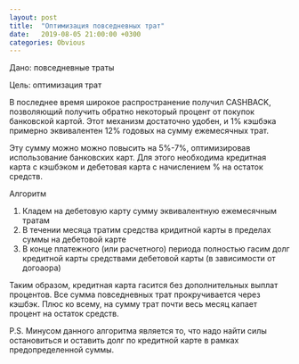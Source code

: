 ```yaml
---
layout: post
title:  "Оптимизация повседневных трат"
date:   2019-08-05 21:00:00 +0300
categories: Obvious
---
```



Дано: повседневные траты

Цель: оптимизация трат

В последнее время широкое распространение получил CASHBACK, позволяющий
получить обратно некоторый процент от покупок банковской картой.
Этот механизм достаточно удобен, и 1% кэшбэка примерно эквивалентен
12% годовых на сумму ежемесячных трат.

Эту сумму можно можно повысить на 5%-7%, оптимизировав использование
банковских карт. Для этого необходима кредитная карта с кэшбэком и
дебетовая карта с начислением % на остаток средств.

Алгоритм

1. Кладем на дебетовую карту сумму эквивалентную ежемесячным тратам
2. В течении месяца тратим средства кридитной карты в пределах
суммы на дебетовой карте
3. В конце платежного (или расчетного) периода полностью гасим долг кредитной карты
средствами дебетовой карты (в зависимости от догоаора)

Таким образом, кредитная карта гасится без дополнительных выплат процентов.
Все сумма повседневных трат прокручивается через кэшбэк. Плюс
ко всему, на сумму трат почти весь месяц капает процент на остаток средств.

P.S. Минусом данного алгоритма является то, что надо найти силы остановиться
и оставить долг по кредитной карте в рамках предопределенной суммы.
